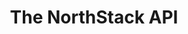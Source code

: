---
title: 'The NorthStack API'
related: ['/api/getting-started/']
description: 'Learn more about the NorthStack API.'
type: 'archive'
---